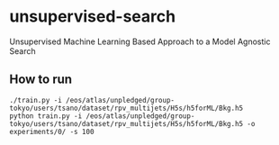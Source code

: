 # unsupervised-search
Unsupervised Machine Learning Based Approach to a Model Agnostic Search

## How to run
```
./train.py -i /eos/atlas/unpledged/group-tokyo/users/tsano/dataset/rpv_multijets/H5s/h5forML/Bkg.h5
python train.py -i /eos/atlas/unpledged/group-tokyo/users/tsano/dataset/rpv_multijets/H5s/h5forML/Bkg.h5 -o experiments/0/ -s 100
```

